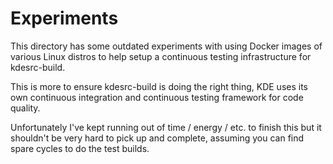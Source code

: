 # Experiments

This directory has some outdated experiments with using Docker images of
various Linux distros to help setup a continuous testing infrastructure for
kdesrc-build.

This is more to ensure kdesrc-build is doing the right thing, KDE uses its own
continuous integration and continuous testing framework for code quality.

Unfortunately I've kept running out of time / energy / etc. to finish this but
it shouldn't be very hard to pick up and complete, assuming you can find spare
cycles to do the test builds.
